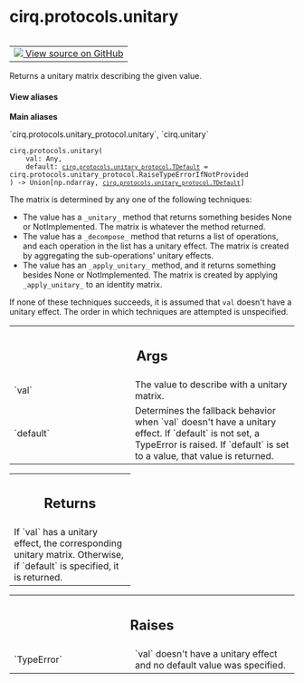 <div itemscope itemtype="http://developers.google.com/ReferenceObject">
<meta itemprop="name" content="cirq.protocols.unitary" />
<meta itemprop="path" content="Stable" />
</div>

# cirq.protocols.unitary

<!-- Insert buttons and diff -->

<table class="tfo-notebook-buttons tfo-api" align="left">

<td>
  <a target="_blank" href="https://github.com/quantumlib/cirq/tree/master/cirq/protocols/unitary_protocol.py">
    <img src="https://www.tensorflow.org/images/GitHub-Mark-32px.png" />
    View source on GitHub
  </a>
</td>
</table>



Returns a unitary matrix describing the given value.

<section class="expandable">
  <h4 class="showalways">View aliases</h4>
  <p>
<b>Main aliases</b>
<p>`cirq.protocols.unitary_protocol.unitary`, `cirq.unitary`</p>
</p>
</section>

<pre class="devsite-click-to-copy prettyprint lang-py tfo-signature-link">
<code>cirq.protocols.unitary(
    val: Any,
    default: <a href="../../cirq/protocols/unitary_protocol/TDefault.md"><code>cirq.protocols.unitary_protocol.TDefault</code></a> = cirq.protocols.unitary_protocol.RaiseTypeErrorIfNotProvided
) -> Union[np.ndarray, <a href="../../cirq/protocols/unitary_protocol/TDefault.md"><code>cirq.protocols.unitary_protocol.TDefault</code></a>]
</code></pre>



<!-- Placeholder for "Used in" -->

The matrix is determined by any one of the following techniques:

- The value has a `_unitary_` method that returns something besides None or
    NotImplemented. The matrix is whatever the method returned.
- The value has a `_decompose_` method that returns a list of operations,
    and each operation in the list has a unitary effect. The matrix is
    created by aggregating the sub-operations' unitary effects.
- The value has an `_apply_unitary_` method, and it returns something
    besides None or NotImplemented. The matrix is created by applying
    `_apply_unitary_` to an identity matrix.

If none of these techniques succeeds, it is assumed that `val` doesn't have
a unitary effect. The order in which techniques are attempted is
unspecified.

<!-- Tabular view -->
 <table class="responsive fixed orange">
<colgroup><col width="214px"><col></colgroup>
<tr><th colspan="2"><h2 class="add-link">Args</h2></th></tr>

<tr>
<td>
`val`
</td>
<td>
The value to describe with a unitary matrix.
</td>
</tr><tr>
<td>
`default`
</td>
<td>
Determines the fallback behavior when `val` doesn't have
a unitary effect. If `default` is not set, a TypeError is raised. If
`default` is set to a value, that value is returned.
</td>
</tr>
</table>



<!-- Tabular view -->
 <table class="responsive fixed orange">
<colgroup><col width="214px"><col></colgroup>
<tr><th colspan="2"><h2 class="add-link">Returns</h2></th></tr>
<tr class="alt">
<td colspan="2">
If `val` has a unitary effect, the corresponding unitary matrix.
Otherwise, if `default` is specified, it is returned.
</td>
</tr>

</table>



<!-- Tabular view -->
 <table class="responsive fixed orange">
<colgroup><col width="214px"><col></colgroup>
<tr><th colspan="2"><h2 class="add-link">Raises</h2></th></tr>

<tr>
<td>
`TypeError`
</td>
<td>
`val` doesn't have a unitary effect and no default value was
specified.
</td>
</tr>
</table>

